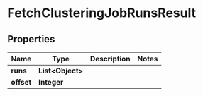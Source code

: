 

# FetchClusteringJobRunsResult


## Properties

| Name | Type | Description | Notes |
|------------ | ------------- | ------------- | -------------|
|**runs** | **List&lt;Object&gt;** |  |  |
|**offset** | **Integer** |  |  |




